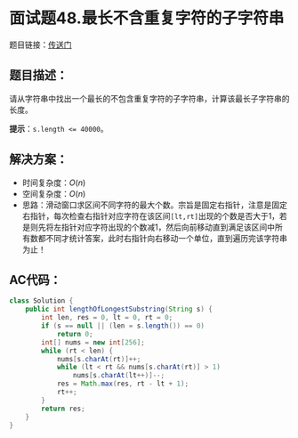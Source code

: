 # 面试题48.最长不含重复字符的子字符串
题目链接：[传送门]()

## 题目描述：
请从字符串中找出一个最长的不包含重复字符的子字符串，计算该最长子字符串的长度。

**提示**：`s.length <= 40000`。

## 解决方案：
- 时间复杂度：$O(n)$
- 空间复杂度：$O(n)$
- 思路：滑动窗口求区间不同字符的最大个数。宗旨是固定右指针，注意是固定右指针，每次检查右指针对应字符在该区间`[lt,rt]`出现的个数是否大于1，若是则先将左指针对应字符出现的个数减1，然后向前移动直到满足该区间中所有数都不同才统计答案，此时右指针向右移动一个单位，直到遍历完该字符串为止！

## AC代码：
```java
class Solution {
	public int lengthOfLongestSubstring(String s) {
		int len, res = 0, lt = 0, rt = 0;
		if (s == null || (len = s.length()) == 0)
			return 0;
		int[] nums = new int[256];
		while (rt < len) {
			nums[s.charAt(rt)]++;
			while (lt < rt && nums[s.charAt(rt)] > 1)
				nums[s.charAt(lt++)]--;
			res = Math.max(res, rt - lt + 1);
			rt++;
		}
		return res;
	}
}
```
